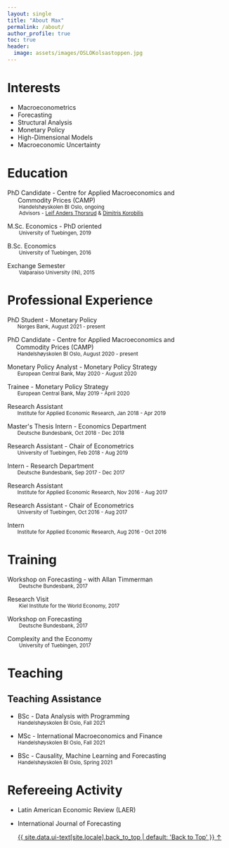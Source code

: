 ```yaml
---
layout: single
title: "About Max"
permalink: /about/
author_profile: true
toc: true
header:
  image: assets/images/OSLOKolsastoppen.jpg
---
```


# Interests
* Macroeconometrics
* Forecasting
* Structural Analysis
* Monetary Policy
* High-Dimensional Models
* Macroeconomic Uncertainty


# Education
<i class="fas fa-graduation-cap"></i> PhD Candidate - Centre for Applied Macroeconomics and <br/>  &nbsp;&nbsp;&nbsp;&nbsp;&nbsp; Commodity Prices (CAMP) <br/><small>
&nbsp;&nbsp;&nbsp;&nbsp;&nbsp;&nbsp;&nbsp; Handelshøyskolen BI Oslo, ongoing
<br/> &nbsp;&nbsp;&nbsp;&nbsp;&nbsp;&nbsp;&nbsp; Advisors - [Leif Anders Thorsrud](http://home.bi.no/a1010297/) & [Dimitris Korobilis](https://sites.google.com/site/dimitriskorobilis/home-1)
</small>

<i class="fas fa-graduation-cap"></i> M.Sc. Economics - PhD oriented<br/><small>
&nbsp;&nbsp;&nbsp;&nbsp;&nbsp;&nbsp;&nbsp; University of Tuebingen, 2019</small>

<i class="fas fa-graduation-cap"></i> B.Sc. Economics<br/>
<small>&nbsp;&nbsp;&nbsp;&nbsp;&nbsp;&nbsp;&nbsp; University of Tuebingen, 2016</small>

<i class="fas fa-graduation-cap"></i> Exchange Semester<br/>
<small>&nbsp;&nbsp;&nbsp;&nbsp;&nbsp;&nbsp;&nbsp; Valparaiso University (IN), 2015</small>

# Professional Experience
<i class="fas fa-briefcase"></i> PhD Student - Monetary Policy <br/>
<small>&nbsp;&nbsp;&nbsp;&nbsp;&nbsp;&nbsp; Norges Bank, August 2021 - present </small>

<i class="fas fa-briefcase"></i> PhD Candidate - Centre for Applied Macroeconomics and <br/>  &nbsp;&nbsp;&nbsp;&nbsp; Commodity Prices (CAMP) <br/><small>&nbsp;&nbsp;&nbsp;&nbsp;&nbsp;&nbsp; Handelshøyskolen BI Oslo, August 2020 - present </small>

<i class="fas fa-briefcase"></i> Monetary Policy Analyst - Monetary Policy Strategy <br/><small>&nbsp;&nbsp;&nbsp;&nbsp;&nbsp;&nbsp; European Central Bank, May 2020 - August 2020 </small>

<i class="fas fa-briefcase"></i> Trainee - Monetary Policy Strategy <br/><small>&nbsp;&nbsp;&nbsp;&nbsp;&nbsp;&nbsp; European Central Bank, May 2019 - April 2020</small>

<i class="fas fa-briefcase"></i> Research Assistant  <br/><small>&nbsp;&nbsp;&nbsp;&nbsp;&nbsp;&nbsp; Institute for Applied Economic Research, Jan 2018 - Apr 2019</small>

<i class="fas fa-briefcase"></i> Master's Thesis Intern - Economics Department <br/><small>&nbsp;&nbsp;&nbsp;&nbsp;&nbsp;&nbsp; Deutsche Bundesbank, Oct 2018 - Dec 2018</small>

<i class="fas fa-briefcase"></i> Research Assistant - Chair of Econometrics <br/><small>&nbsp;&nbsp;&nbsp;&nbsp;&nbsp;&nbsp; University of Tuebingen, Feb 2018 - Aug 2019</small>

<i class="fas fa-briefcase"></i> Intern - Research Department <br/><small>&nbsp;&nbsp;&nbsp;&nbsp;&nbsp;&nbsp; Deutsche Bundesbank, Sep 2017 - Dec 2017</small>

<i class="fas fa-briefcase"></i> Research Assistant  <br/><small>&nbsp;&nbsp;&nbsp;&nbsp;&nbsp;&nbsp; Institute for Applied Economic Research, Nov 2016 - Aug 2017</small>

<i class="fas fa-briefcase"></i> Research Assistant - Chair of Econometrics <br/><small>&nbsp;&nbsp;&nbsp;&nbsp;&nbsp;&nbsp; University of Tuebingen, Oct 2016 - Aug 2017</small>

<i class="fas fa-briefcase"></i> Intern  <br/><small>&nbsp;&nbsp;&nbsp;&nbsp;&nbsp;&nbsp; Institute for Applied Economic Research, Aug 2016 - Oct 2016</small>

# Training

<i class="fas fa-graduation-cap"></i> Workshop on Forecasting - with Allan Timmerman <br/>
<small>&nbsp;&nbsp;&nbsp;&nbsp;&nbsp;&nbsp;&nbsp; Deutsche Bundesbank, 2017</small>

<i class="fas fa-graduation-cap"></i> Research Visit <br/>
<small>&nbsp;&nbsp;&nbsp;&nbsp;&nbsp;&nbsp;&nbsp; Kiel Institute for the World Economy, 2017</small>

<i class="fas fa-graduation-cap"></i> Workshop on Forecasting <br/>
<small>&nbsp;&nbsp;&nbsp;&nbsp;&nbsp;&nbsp;&nbsp; Deutsche Bundesbank, 2017</small>

<i class="fas fa-graduation-cap"></i> Complexity and the Economy <br/>
<small>&nbsp;&nbsp;&nbsp;&nbsp;&nbsp;&nbsp;&nbsp; University of Tuebingen, 2017</small>

# Teaching
## Teaching Assistance

* BSc - Data Analysis with Programming <br/>
<small> Handelshøyskolen BI Oslo, Fall 2021</small>

* MSc - International Macroeconomics and Finance <br/>
<small> Handelshøyskolen BI Oslo, Fall 2021</small>

* BSc - Causality, Machine Learning and Forecasting <br/>
<small> Handelshøyskolen BI Oslo, Spring 2021</small>

# Refereeing Activity

* Latin American Economic Review (LAER) <br/>

* International Journal of Forecasting  <br/>


  <a href="#page-title" class="back-to-top">{{ site.data.ui-text[site.locale].back_to_top | default: 'Back to Top' }} &uarr;</a>
